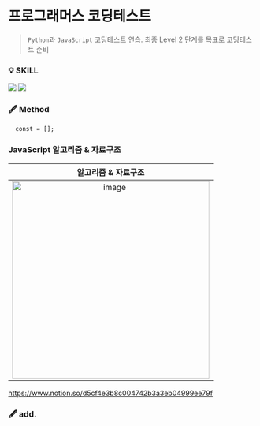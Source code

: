 
<!--![header](https://capsule-render.vercel.app/api?type=wave&color=auto&height=200&section=header&text=&fontSize=20)-->


# 프로그래머스 코딩테스트 
>`Python`과 `JavaScript` 코딩테스트 연습.
>최종 Level 2 단계를 목표로 코딩테스트 준비 
  

### 💡 SKILL
<img src="https://img.shields.io/badge/JavaScript-{배경 색깔}?style={스타일}&logo=javascript&logoColor={로고 색깔}"/>  <img src="https://img.shields.io/badge/Python-pink?style={스타일}&logo=python&logoColor={로고 색깔}"/>



### 🖋 Method

```
  const = [];
```


### JavaScript 알고리즘 & 자료구조
|               알고리즘 & 자료구조                | 
| :---------------------------------------------: | 
| <img width="400" alt="image" src="https://img-c.udemycdn.com/course/240x135/4305113_68d5_4.jpg"> | 

https://www.notion.so/d5cf4e3b8c004742b3a3eb04999ee79f

### 🖋 add.
